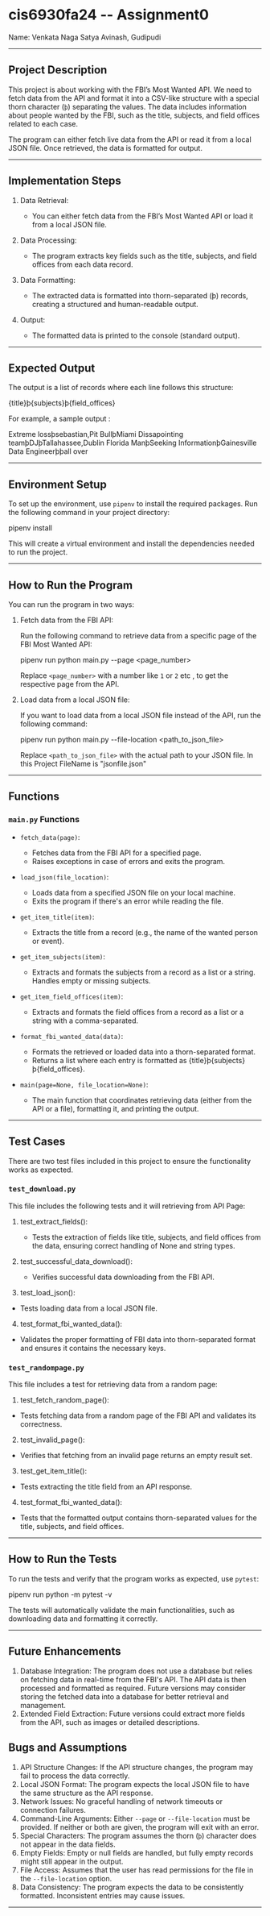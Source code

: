 # cis6930fa24 -- Assignment0

Name: Venkata Naga Satya Avinash, Gudipudi

---

## Project Description

This project is about working with the FBI’s Most Wanted API. We need to fetch data from the API and format it into a CSV-like structure with a special thorn character (`þ`) separating the values. The data includes information about people wanted by the FBI, such as the title, subjects, and field offices related to each case. 

The program can either fetch live data from the API or read it from a local JSON file. Once retrieved, the data is formatted for output.

---

## Implementation Steps

1. Data Retrieval: 
   - You can either fetch data from the FBI’s Most Wanted API or load it from a local JSON file.
   
2. Data Processing: 
   - The program extracts key fields such as the title, subjects, and field offices from each data record.
   
3. Data Formatting: 
   - The extracted data is formatted into thorn-separated (þ) records, creating a structured and human-readable output.

4. Output: 
   - The formatted data is printed to the console (standard output).

---

## Expected Output

The output is a list of records where each line follows this structure:

{title}þ{subjects}þ{field_offices}


For example, a sample output :

Extreme lossþsebastian,Pit BullþMiami
Dissapointing teamþDJþTallahassee,Dublin
Florida ManþSeeking InformationþGainesville
Data Engineerþþall over


---

## Environment Setup

To set up the environment, use `pipenv` to install the required packages. Run the following command in your project directory:


pipenv install 


This will create a virtual environment and install the dependencies needed to run the project.

---

## How to Run the Program

You can run the program in two ways:

1. Fetch data from the FBI API:

   Run the following command to retrieve data from a specific page of the FBI Most Wanted API:

   
   pipenv run python main.py --page <page_number>
   

   Replace `<page_number>` with a number like `1` or `2` etc , to get the respective page from the API.

2. Load data from a local JSON file:

   If you want to load data from a local JSON file instead of the API, run the following command:

   
   pipenv run python main.py --file-location <path_to_json_file>
   

   Replace `<path_to_json_file>` with the actual path to your JSON file.
   In this Project FileName is "jsonfile.json"

---

## Functions

### `main.py` Functions

- `fetch_data(page)`: 

  - Fetches data from the FBI API for a specified page.
  - Raises exceptions in case of errors and exits the program.
  
- `load_json(file_location)`: 

  - Loads data from a specified JSON file on your local machine.
  - Exits the program if there's an error while reading the file.

- `get_item_title(item)`: 

  - Extracts the title from a record (e.g., the name of the wanted person or event).

- `get_item_subjects(item)`: 

  - Extracts and formats the subjects from a record as a list or a string. Handles empty or missing subjects.

- `get_item_field_offices(item)`:

  - Extracts and formats the field offices from a record as a list or a string with a comma-separated.

- `format_fbi_wanted_data(data)`:

  - Formats the retrieved or loaded data into a thorn-separated format.
  - Returns a list where each entry is formatted as {title}þ{subjects}þ{field_offices}.

- `main(page=None, file_location=None)`: 

  - The main function that coordinates retrieving data (either from the API or a file), formatting it, and printing the output.


---

## Test Cases

There are two test files included in this project to ensure the functionality works as expected.

### `test_download.py`

This file includes the following tests and it will retrieving from API Page:

1. test_extract_fields():
   - Tests the extraction of fields like title, subjects, and field offices from the data, ensuring correct handling of None and string types.

2. test_successful_data_download():
   - Verifies successful data downloading from the FBI API.

3. test_load_json():
  - Tests loading data from a local JSON file.

4. test_format_fbi_wanted_data():
  - Validates the proper formatting of FBI data into thorn-separated format and ensures it contains the necessary keys.
   


### `test_randompage.py`

This file includes a test for retrieving data from a random page:

1. test_fetch_random_page():
  - Tests fetching data from a random page of the FBI API and validates its correctness.

2. test_invalid_page():
  - Verifies that fetching from an invalid page returns an empty result set.

3. test_get_item_title():
  - Tests extracting the title field from an API response.

4. test_format_fbi_wanted_data():
  - Tests that the formatted output contains thorn-separated values for the title, subjects, and field offices.
  
---

## How to Run the Tests

To run the tests and verify that the program works as expected, use `pytest`:


pipenv run python -m pytest -v


The tests will automatically validate the main functionalities, such as downloading data and formatting it correctly.

---

## Future Enhancements
1. Database Integration: The program does not use a database but relies on fetching data in real-time from the FBI's API. The API data is then processed and formatted as required. Future versions may consider storing the fetched data into a database for better retrieval and management.
2. Extended Field Extraction: Future versions could extract more fields from the API, such as images or detailed descriptions.

## Bugs and Assumptions

1. API Structure Changes: If the API structure changes, the program may fail to process the data correctly.
2. Local JSON Format: The program expects the local JSON file to have the same structure as the API response.
3. Network Issues: No graceful handling of network timeouts or connection failures.
4. Command-Line Arguments: Either `--page` or `--file-location` must be provided. If neither or both are given, the program will exit with an error.
5. Special Characters: The program assumes the thorn (`þ`) character does not appear in the data fields.
6. Empty Fields: Empty or null fields are handled, but fully empty records might still appear in the output.
7. File Access: Assumes that the user has read permissions for the file in the `--file-location` option.
8. Data Consistency: The program expects the data to be consistently formatted. Inconsistent entries may cause issues.
---
